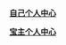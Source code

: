 [**自己个人中心**](/product-overview-and-use-cases/functional-requirements/fa-xian/ge-ren-zhong-xin/zi-ji-de-ge-ren-zhong-xin.md)

[**宝主个人中心**](/product-overview-and-use-cases/functional-requirements/fa-xian/ge-ren-zhong-xin/bao-zhu-de-ge-ren-zhong-xin.md)




